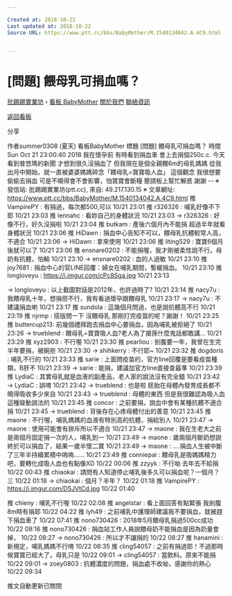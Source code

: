 ```yaml
---

Created at: 2018-10-22
Last updated at: 2018-10-22
Source URL: https://www.ptt.cc/bbs/BabyMother/M.1540134042.A.4C9.html


---
```


# [問題] 餵母乳可捐血嗎？


[批踢踢實業坊](https://www.ptt.cc/bbs/) › [看板 BabyMother](https://www.ptt.cc/bbs/BabyMother/index.html) [關於我們](https://www.ptt.cc/about.html) [聯絡資訊](https://www.ptt.cc/contact.html)

[返回看板](https://www.ptt.cc/bbs/BabyMother/index.html)

分享

作者summer0308 (夏天)
看板BabyMother
標題 \[問題\] 餵母乳可捐血嗎？
時間Sun Oct 21 23:00:40 2018
我在懷孕前 有時看到捐血車 會上去捐個250c.c. 今天看到普悠瑪的新聞 才想到很久沒捐血了 但我現在是個全親餵6m的母乳媽媽 從我出月中開始，就一直被婆婆媽媽碎念「餵母乳=寶寶吸人血」 這個觀念 我很想要偷偷去捐血 可是不曉得會不會影響，怕寶寶會斷糧 懇請板上幫忙解惑 謝謝 -- ※ 發信站: 批踢踢實業坊(ptt.cc), 來自: 49.217.130.15 ※ 文章網址: <https://www.ptt.cc/bbs/BabyMother/M.1540134042.A.4C9.html>
推 VampirePY : 有捐過，每次都500,可以 10/21 23:01
推 r326326 : 哺乳好像不下耶 10/21 23:03
推 lennahc : 看妳自己的身體狀況 10/21 23:03
→ r326326 : 好像不行，好久沒捐啦 10/21 23:04
推 butkam : 產後六個月內不能捐 超過半年就看身體狀況 10/21 23:06
推 HiDawn : 捐血中心告知不可以，餵母乳抗體較常人高，不適合 10/21 23:06
→ HiDawn : 拿來使用 10/21 23:06
推 liting529 : 寶寶6個月後就可以了 10/21 23:06
推 ensnare0202 : 不能捐喔，我才剛被柔性說不行。母奶有抗體，怕輸 10/21 23:10
→ ensnare0202 : 血的人過敏 10/21 23:10
推 joy7681 : 捐血中心的官LINE回覆：婦女在哺乳期間，暫緩捐血。 10/21 23:10
推 longloveyu : <https://i.imgur.com/cPc8Sga.jpg> 10/21 23:13

→ longloveyu : 以上截圖對話是2012年，也許過時了? 10/21 23:14
推 nacy7u : 我餵母乳十年，想捐但不行，我有看過懷孕跟餵母乳 10/21 23:17
→ nacy7u : 不建議捐血喲 10/21 23:17
推 sundola : 這幾個月問過，也是說抗體高不行 10/21 23:19
推 njrmp : 搭版問一下 沒餵母乳 那剛打完疫苗的呢？謝謝！ 10/21 23:25
推 buttercup213: 前幾個禮拜跑去捐血中心要捐血，因為哺乳被拒絕了 10/21 23:26
→ trueblend : 餵母乳=寶寶吸人血?老人為了搶孫什麼鬼話都敢講... 10/21 23:29
推 xyz2903 : 不行喔 10/21 23:30
推 pearliou : 剖腹要一年，我曾在生完半年要捐，被婉拒 10/21 23:30
→ shihkerry : 不行耶~ 10/21 23:32
推 dogdoris : 哺乳不行的 10/21 23:33
推 sarie : 上面問疫苗的，官方line回覆是要看疫苗種類，B肝不 10/21 23:39
→ sarie : 能捐，建議加官方line直接查最準 10/21 23:39
推 LydiaC : 其實母乳就是血液的副產品，老人家的說法沒有完全錯 10/21 23:42
→ LydiaC : 誤唷 10/21 23:42
→ trueblend : 也是啦 胚胎在母體內發育成長都不曉得吸收多少來自 10/21 23:43
→ trueblend : 母體的東西 但是我很難認為吸人血這種聳動說法的 10/21 23:45
推 concor : 之前要捐，說血中會有某種抗體不適合捐 10/21 23:45
→ trueblend : 背後存在心疼母體付出的善意 10/21 23:45
推 maone : 不行喔，哺乳媽媽的血液有特別高的抗體，捐給別人 10/21 23:47
→ maone : 使用可能會有排斥所以不適合 10/21 23:47
→ maone : 我在生老大之前是兩個月固定捐一次的人，哺乳到一 10/21 23:49
→ maone : 歲兩個月斷奶想說終於可以捐血了，結果一歲半懷二寶 10/21 23:49
→ maone : ....捐血人生被中斷了三年半持續累積中嗚嗚...... 10/21 23:49
推 conniepai : 餵母乳是吸媽媽精力吧，要轉化成吸人血也有點像XD 10/22 00:06
推 zzyyk : 不行呦 去年去不給捐 10/22 00:43
推 chiaokai : 請問有人知道停止哺乳後多久可以捐血呢？一個月？三 10/22 01:18
→ chiaokai : 個月？半年？ 10/22 01:18
推 VampirePY : <https://i.imgur.com/D5JVtCd.jpg> 10/22 01:40

推 chieny : 哺乳不行喔 10/22 02:08
推 angelstar : 看上面回答有點緊張 我剖腹8m時有捐耶 10/22 04:22
推 lyh49 : 之前哺乳中護理師建議我不要捐血，就被趕下捐血車了 10/22 07:41
推 nono730426 : 2018年5月餵母乳捐過500cc成功 10/22 08:16
推 nono730426 : 捐血站工作人員說餵母奶不能捐血是因為奶量會掉， 10/22 08:27
→ nono730426 : 所以才不讓捐的 10/22 08:27
推 hanamini : 新規定，哺乳媽媽不行唷 10/22 08:35
推 cling54057 : 之前有捐過耶！不過那時候寶寶已經大了，母乳只是 10/22 09:01
→ cling54057 : 當飲料。原來不能捐 10/22 09:01
→ zoey0803 : 抗體濃度的問題，捐血處不收呦，感謝你的熱心 10/22 09:34

推文自動更新已關閉


